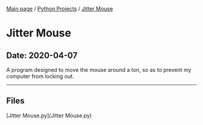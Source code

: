 [Main page](/) / [Python Projects](/python) / [Jitter Mouse](/python/2020-04-07_Jitter_Mouse)

# Jitter Mouse

## Date: 2020-04-07

A program designed to move the mouse around a ton, so as to prevent my computer from locking out.

-----

## Files

[Jitter Mouse.py](Jitter Mouse.py)